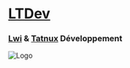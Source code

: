 # [LTDev](https://twitter.com/LTDevMC)
### [Lwi](https://twitter.com/ItsLwi) & [Tatnux](https://twitter.com/Tatnux) Développement


![Logo](https://ltdev.eu/assets/images/logo.png)
